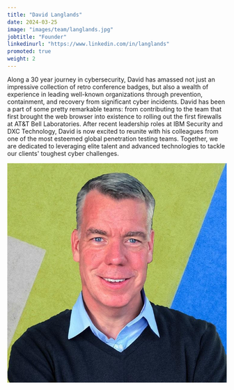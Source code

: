 ```yaml
---
title: "David Langlands"
date: 2024-03-25
image: "images/team/langlands.jpg"
jobtitle: "Founder"
linkedinurl: "https://www.linkedin.com/in/langlands"
promoted: true
weight: 2
---
```


Along a 30 year journey in cybersecurity, David has amassed not just an impressive collection of retro conference badges, but also a wealth of experience in leading well-known organizations through prevention, containment, and recovery from significant cyber incidents. David has been a part of some pretty remarkable teams: from contributing to the team that first brought the web browser into existence to rolling out the first firewalls at AT&T Bell Laboratories. After recent leadership roles at IBM Security and DXC Technology, David is now excited to reunite with his colleagues from one of the most esteemed global penetration testing teams. Together, we are dedicated to leveraging elite talent and advanced technologies to tackle our clients' toughest cyber challenges.

![zerodave](/images/team/langlands.jpg)

